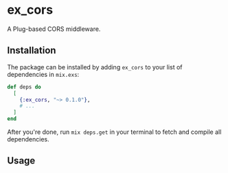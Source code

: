 # ex_cors

A Plug-based CORS middleware.

## Installation

The package can be installed by adding `ex_cors` to your list of dependencies in `mix.exs`:

```elixir
def deps do
  [
    {:ex_cors, "~> 0.1.0"},
    # ...
  ]
end
```

After you're done, run `mix deps.get` in your terminal to fetch and compile all dependencies.

## Usage
